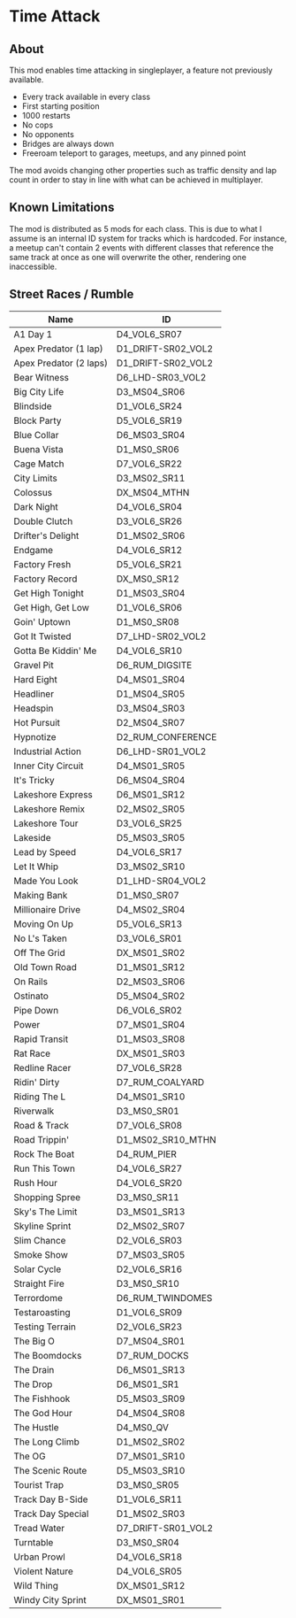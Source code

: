 # Time Attack

## About

This mod enables time attacking in singleplayer, a feature not previously
available.

- Every track available in every class
- First starting position
- 1000 restarts
- No cops
- No opponents
- Bridges are always down
- Freeroam teleport to garages, meetups, and any pinned point

The mod avoids changing other properties such as traffic density and lap count
in order to stay in line with what can be achieved in multiplayer.

## Known Limitations

The mod is distributed as 5 mods for each class. This is due to what I assume
is an internal ID system for tracks which is hardcoded. For instance, a meetup
can't contain 2 events with different classes that reference the same track at
once as one will overwrite the other, rendering one inaccessible.

## Street Races / Rumble

| Name                   | ID                 |
| ---------------------- | ------------------ |
| A1 Day 1               | D4_VOL6_SR07       |
| Apex Predator (1 lap)  | D1_DRIFT-SR02_VOL2 |
| Apex Predator (2 laps) | D1_DRIFT-SR02_VOL2 |
| Bear Witness           | D6_LHD-SR03_VOL2   |
| Big City Life          | D3_MS04_SR06       |
| Blindside              | D1_VOL6_SR24       |
| Block Party            | D5_VOL6_SR19       |
| Blue Collar            | D6_MS03_SR04       |
| Buena Vista            | D1_MS0_SR06        |
| Cage Match             | D7_VOL6_SR22       |
| City Limits            | D3_MS02_SR11       |
| Colossus               | DX_MS04_MTHN       |
| Dark Night             | D4_VOL6_SR04       |
| Double Clutch          | D3_VOL6_SR26       |
| Drifter's Delight      | D1_MS02_SR06       |
| Endgame                | D4_VOL6_SR12       |
| Factory Fresh          | D5_VOL6_SR21       |
| Factory Record         | DX_MS0_SR12        |
| Get High Tonight       | D1_MS03_SR04       |
| Get High, Get Low      | D1_VOL6_SR06       |
| Goin' Uptown           | D1_MS0_SR08        |
| Got It Twisted         | D7_LHD-SR02_VOL2   |
| Gotta Be Kiddin' Me    | D4_VOL6_SR10       |
| Gravel Pit             | D6_RUM_DIGSITE     |
| Hard Eight             | D4_MS01_SR04       |
| Headliner              | D1_MS04_SR05       |
| Headspin               | D3_MS04_SR03       |
| Hot Pursuit            | D2_MS04_SR07       |
| Hypnotize              | D2_RUM_CONFERENCE  |
| Industrial Action      | D6_LHD-SR01_VOL2   |
| Inner City Circuit     | D4_MS01_SR05       |
| It's Tricky            | D6_MS04_SR04       |
| Lakeshore Express      | D6_MS01_SR12       |
| Lakeshore Remix        | D2_MS02_SR05       |
| Lakeshore Tour         | D3_VOL6_SR25       |
| Lakeside               | D5_MS03_SR05       |
| Lead by Speed          | D4_VOL6_SR17       |
| Let It Whip            | D3_MS02_SR10       |
| Made You Look          | D1_LHD-SR04_VOL2   |
| Making Bank            | D1_MS0_SR07        |
| Millionaire Drive      | D4_MS02_SR04       |
| Moving On Up           | D5_VOL6_SR13       |
| No L's Taken           | D3_VOL6_SR01       |
| Off The Grid           | DX_MS01_SR02       |
| Old Town Road          | D1_MS01_SR12       |
| On Rails               | D2_MS03_SR06       |
| Ostinato               | D5_MS04_SR02       |
| Pipe Down              | D6_VOL6_SR02       |
| Power                  | D7_MS01_SR04       |
| Rapid Transit          | D1_MS03_SR08       |
| Rat Race               | DX_MS01_SR03       |
| Redline Racer          | D7_VOL6_SR28       |
| Ridin' Dirty           | D7_RUM_COALYARD    |
| Riding The L           | D4_MS01_SR10       |
| Riverwalk              | D3_MS0_SR01        |
| Road & Track           | D7_VOL6_SR08       |
| Road Trippin'          | D1_MS02_SR10_MTHN  |
| Rock The Boat          | D4_RUM_PIER        |
| Run This Town          | D4_VOL6_SR27       |
| Rush Hour              | D4_VOL6_SR20       |
| Shopping Spree         | D3_MS0_SR11        |
| Sky's The Limit        | D3_MS01_SR13       |
| Skyline Sprint         | D2_MS02_SR07       |
| Slim Chance            | D2_VOL6_SR03       |
| Smoke Show             | D7_MS03_SR05       |
| Solar Cycle            | D2_VOL6_SR16       |
| Straight Fire          | D3_MS0_SR10        |
| Terrordome             | D6_RUM_TWINDOMES   |
| Testaroasting          | D1_VOL6_SR09       |
| Testing Terrain        | D2_VOL6_SR23       |
| The Big O              | D7_MS04_SR01       |
| The Boomdocks          | D7_RUM_DOCKS       |
| The Drain              | D6_MS01_SR13       |
| The Drop               | D6_MS01_SR1        |
| The Fishhook           | D5_MS03_SR09       |
| The God Hour           | D4_MS04_SR08       |
| The Hustle             | D4_MS0_QV          |
| The Long Climb         | D1_MS02_SR02       |
| The OG                 | D7_MS01_SR10       |
| The Scenic Route       | D5_MS03_SR10       |
| Tourist Trap           | D3_MS0_SR05        |
| Track Day B-Side       | D1_VOL6_SR11       |
| Track Day Special      | D1_MS02_SR03       |
| Tread Water            | D7_DRIFT-SR01_VOL2 |
| Turntable              | D3_MS0_SR04        |
| Urban Prowl            | D4_VOL6_SR18       |
| Violent Nature         | D4_VOL6_SR05       |
| Wild Thing             | DX_MS01_SR12       |
| Windy City Sprint      | DX_MS01_SR01       |
